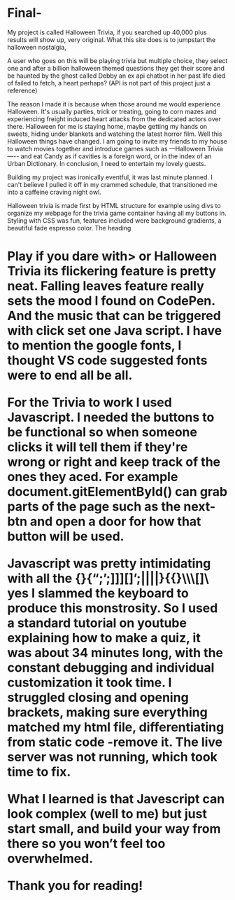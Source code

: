 # Final-

My project is called Halloween Trivia, if you searched up 40,000 plus results will show up,  very original. What this site does is to jumpstart the halloween nostalgia, 

A user who goes on this will be playing trivia but multiple choice, they select one and after a billion halloween themed questions they get their score and be haunted by the ghost called Debby an ex api chatbot in her past life died of failed to fetch, a heart perhaps? (API is not part of this project just a reference) 

The reason I made it is because when those around me would experience Halloween. It's usually parties, trick or treating, going to corn mazes and experiencing freight induced heart attacks from the dedicated actors over there. Halloween for me is staying home, maybe getting my hands on sweets, hiding under blankets and watching the latest horror film. Well this Halloween things have changed. I am going to invite my friends to my house to watch movies together and introduce games such as —Halloween Trivia —-- and eat Candy as if cavities is a foreign word, or in the index of an Urban Dictionary. In conclusion, I need to entertain my lovely guests. 

Building  my project was ironically eventful, it was last minute planned. I can't believe I pulled it off in my crammed schedule, that transitioned me into a caffeine craving night owl. 

Halloween trivia is made first by HTML structure for example  using divs to organize my webpage for the trivia game container having all my buttons in. Styling with CSS was fun, features included were background  gradients, a beautiful fade espresso color. The heading <h1> Play if you dare with> or Halloween Trivia its flickering feature is pretty neat. Falling leaves feature really sets the mood I found on CodePen. And the music that can be triggered with click set one Java script. I have to mention the google fonts, I thought VS code suggested fonts were to end all be all. 

For the Trivia to work I used Javascript. I needed the buttons to be functional so when someone clicks it will tell them if they're wrong or right and keep track of the ones they aced. For example document.gitElementById() can grab parts of the page such as the next-btn and open a door for how that button will be used. 

Javascript was pretty intimidating with all the {}{“;’;]]\][]’;||||}{{}\\\\\\\[]\ yes I slammed the keyboard to produce this monstrosity. So I used a  standard tutorial on youtube explaining how to make a quiz, it was about 34 minutes long, with the constant debugging and  individual customization it took time. I struggled closing and opening brackets, making sure everything matched my html file, differentiating from static code -remove it. The live server was not running, which took time to fix. 

What I learned is that Javescript can look complex (well to me) but just start small, and build your way from there so you won’t feel too overwhelmed. 

Thank you for reading!

